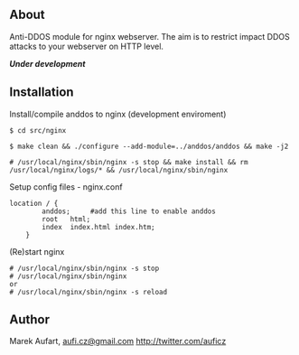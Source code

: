 About
-----
Anti-DDOS module for nginx webserver. The aim is to restrict impact DDOS attacks to your webserver on HTTP level.

***Under development***

Installation
------------

Install/compile anddos to nginx (development enviroment)

    $ cd src/nginx

    $ make clean && ./configure --add-module=../anddos/anddos && make -j2

    # /usr/local/nginx/sbin/nginx -s stop && make install && rm /usr/local/nginx/logs/* && /usr/local/nginx/sbin/nginx


Setup config files - nginx.conf

    location / {
    	    anddos;     #add this line to enable anddos
            root   html;
            index  index.html index.htm;
        }

(Re)start nginx

    # /usr/local/nginx/sbin/nginx -s stop
    # /usr/local/nginx/sbin/nginx
    or
    # /usr/local/nginx/sbin/nginx -s reload

Author
------
Marek Aufart, aufi.cz@gmail.com
http://twitter.com/auficz
